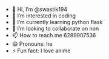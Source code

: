 - 👋 Hi, I’m @swastik194
- 👀 I’m interested in coding
- 🌱 I’m currently learning python flask
- 💞️ I’m looking to collaborate on non
- 📫 How to reach me 6289907536
- 😄 Pronouns: he
- ⚡ Fun fact: I love anime

<!---
swastik194/swastik194 is a ✨ special ✨ repository because its `README.md` (this file) appears on your GitHub profile.
You can click the Preview link to take a look at your changes.
--->
